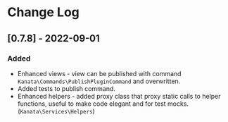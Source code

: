 
# Change Log

## [0.7.8] - 2022-09-01

### Added

- Enhanced views - view can be published with command `Kanata\Commands\PublishPluginCommand` and overwritten.
- Added tests to publish command.
- Enhanced helpers - added proxy class that proxy static calls to helper functions, useful to make code elegant and for test mocks. (`Kanata\Services\Helpers`)
